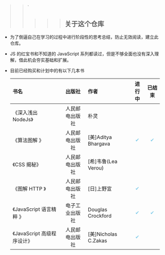 > > `
> >
> > > > > ## 关于这个仓库

- 为了倒逼自己在学习的过程中进行阶段性的思考总结，防止无效阅读，建立此仓库。
- JS 的红宝书和不知道的 JavaScript 系列都读过，但是不够全面也没有深入理解，借此机会夯实基础和扩展。
- 目前已经购买和计划中的有以下几本书

  | 书名                        |     出版社     | 作者                 |             进行中             | 已结束 |
  | :-------------------------- | :------------: | :------------------- | :----------------------------: | :----: |
  | 《深入浅出 NodeJs》         | 人民邮电出版社 | 朴灵                 |                                |        |
  | 《算法图解 》               | 人民邮电出版社 | [美]Aditya Bhargava  | <font color="skyblue">✔</font> |<font color="skyblue">✔</font>        |
  | 《CSS 揭秘》                | 人民邮电出版社 | [希]韦鲁(Lea Verou)  |                                |        |
  | 《图解 HTTP 》              | 人民邮电出版社 | [日]上野宣           | <font color="skyblue">✔</font> |        |
  | 《JavaScript 语言精粹 》    | 电子工业出版社 | Douglas Crockford    |  <font color="skyblue">✔</font>|<font color="skyblue">✔</font>        |
  | 《JavaScript 高级程序设计》 | 人民邮电出版社 | [美]Nicholas C.Zakas | <font color="skyblue">✔</font> |        |

  <!--
   :- 和 :-: 和-: 分别实现表格文字左中右对齐
   -->

